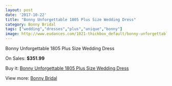 ```yaml
---
layout: post
date: '2017-10-22'
title: "Bonny Unforgettable 1805 Plus Size Wedding Dress"
category: Bonny Bridal
tags: ["wedding","dresses","plus","unique","bonny"]
image: http://www.eudances.com/1021-thickbox_default/bonny-unforgettable-1805-plus-size-wedding-dress.jpg
---
```

Bonny Unforgettable 1805 Plus Size Wedding Dress

On Sales: **$351.99**
<a href="https://www.eudances.com/en/bonny-bridal/366-bonny-unforgettable-1805-plus-size-wedding-dress.html"><amp-img layout="responsive" width="600" height="600" src="//www.eudances.com/1021-thickbox_default/bonny-unforgettable-1805-plus-size-wedding-dress.jpg" alt="Bonny Unforgettable 1805 Plus Size Wedding Dress 0" /></a>
<a href="https://www.eudances.com/en/bonny-bridal/366-bonny-unforgettable-1805-plus-size-wedding-dress.html"><amp-img layout="responsive" width="600" height="600" src="//www.eudances.com/1022-thickbox_default/bonny-unforgettable-1805-plus-size-wedding-dress.jpg" alt="Bonny Unforgettable 1805 Plus Size Wedding Dress 1" /></a>

Buy it: [Bonny Unforgettable 1805 Plus Size Wedding Dress](https://www.eudances.com/en/bonny-bridal/366-bonny-unforgettable-1805-plus-size-wedding-dress.html "Bonny Unforgettable 1805 Plus Size Wedding Dress")

View more: [Bonny Bridal](https://www.eudances.com/en/3-bonny-bridal "Bonny Bridal")